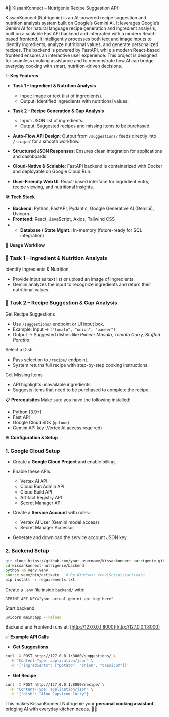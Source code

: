 #🍅 KissanKonnect – Nutrigenie Recipe Suggestion API

KissanKonnect (Nutrigenie) is an AI-powered recipe suggestion and nutrition analysis system built on Google’s Gemini AI. It leverages Google’s Gemini AI for natural language recipe generation and ingredient analysis, built on a scalable FastAPI backend and integrated with a modern React-based frontend. It intelligently processes both text and image inputs to identify ingredients, analyze nutritional values, and generate personalized recipes. The backend is powered by FastAPI, while a modern React-based frontend ensures an interactive user experience.
This project is designed for seamless cooking assistance and to demonstrate how AI can bridge everyday cooking with smart, nutrition-driven decisions.

✨ **Key Features**

* **Task 1 – Ingredient & Nutrition Analysis**
  * Input: Image or text (list of ingredients).
  * Output: Identified ingredients with nutritional values.

* **Task 2 – Recipe Generation & Gap Analysis**
  * Input: JSON list of ingredients.
  * Output: Suggested recipes and missing items to be purchased.

* **Auto-Flow API Design**: Output from `/suggestions/` feeds directly into `/recipe/` for a smooth workflow.
* **Structured JSON Responses**: Ensures clean integration for applications and dashboards.
* **Cloud-Native & Scalable**: FastAPI backend is containerized with Docker and deployable on Google Cloud Run.
* **User-Friendly Web UI**: React-based interface for ingredient entry, recipe viewing, and nutritional insights.

🛠️ **Tech Stack**

* **Backend**: Python, FastAPI, Pydantic, Google Generative AI (Gemini), Uvicorn
* **Frontend**: React, JavaScript, Axios, Tailwind CSS
* * **Database / State Mgmt.**: In-memory (future-ready for SQL integration)

🚀 **Usage Workflow**

### 🔹 Task 1 – Ingredient & Nutrition Analysis

Identify Ingredients & Nutrition
* Provide input as text list or upload an image of ingredients.
* Gemini analyzes the input to recognize ingredients and return their nutritional values.

### 🔹 Task 2 – Recipe Suggestion & Gap Analysis

Get Recipe Suggestions
* Use `/suggestions/` endpoint or UI input box.
* Example: Input → `["tomato", "onion", "paneer"]`
* Output → Suggested dishes like *Paneer Masala, Tomato Curry, Stuffed Paratha*.

Select a Dish
* Pass selection to `/recipe/` endpoint.
* System returns full recipe with step-by-step cooking instructions.

Get Missing Items
* API highlights unavailable ingredients.
* Suggests items that need to be purchased to complete the recipe.

📋 **Prerequisites**
Make sure you have the following installed:

* Python (3.9+)
* Fast API
* Google Cloud SDK (`gcloud`)
* Gemini API key (Vertex AI access required)

⚙️ **Configuration & Setup**

### 1. Google Cloud Setup
* Create a **Google Cloud Project** and enable billing.
* Enable these APIs:

  * Vertex AI API
  * Cloud Run Admin API
  * Cloud Build API
  * Artifact Registry API
  * Secret Manager API
    
* Create a **Service Account** with roles:
  * Vertex AI User (Gemini model access)
  * Secret Manager Accessor
    
* Generate and download the service account JSON key.

### 2. Backend Setup

```bash
git clone https://github.com/your-username/kissankonnect-nutrigenie.git
cd kissankonnect-nutrigenie/backend
python -m venv venv
source venv/bin/activate   # On Windows: venv\Scripts\activate
pip install -r requirements.txt
```

Create a `.env` file inside `backend/` with:

```env
GEMINI_API_KEY="your_actual_gemini_api_key_here"
```

Start backend:

```bash
uvicorn main:app --reload
```

Backend and Frontend runs at: [http://127.0.0.1:8000](http://127.0.0.1:8000)

✅ **Example API Calls**

* **Get Suggestions**

```bash
curl -X POST http://127.0.0.1:8000/suggestions/ \
  -H "Content-Type: application/json" \
  -d '{"ingredients": ["potato", "onion", "capsicum"]}'
```

* **Get Recipe**

```bash
curl -X POST http://127.0.0.1:8000/recipe/ \
  -H "Content-Type: application/json" \
  -d '{"dish": "Aloo Capsicum Curry"}'
```

This makes KissanKonnect Nutrigenie your **personal cooking assistant**, bridging AI with everyday kitchen needs. 🍲✨

